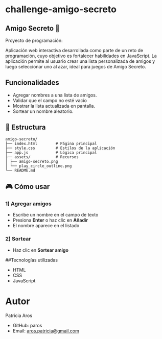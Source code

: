 # challenge-amigo-secreto 
## Amigo Secreto 🎁
Proyecto de programación:

Aplicación web interactiva desarrollada como parte de un reto de programación, cuyo objetivo es fortalecer habilidades en JavaScript. La aplicación permite al usuario crear una lista personalizada de amigos y luego seleccionar uno al azar, ideal para juegos de Amigo Secreto.


## Funcionalidades
- Agregar nombres a una lista de amigos.
- Validar que el campo no esté vacío
- Mostrar la lista actualizada en pantalla.
- Sortear un nombre aleatorio.

## 📁 Estructura

    amigo-secreto/
    ├── index.html        # Página principal
    ├── style.css         # Estilos de la aplicación
    ├── app.js            # Lógica principal
    ├── assets/           # Recursos
    │ ├── amigo-secreto.png
    │ └── play_circle_outline.png
    └── README.md    

## 🎮 Cómo usar

### 1) Agregar amigos
- Escribe un nombre en el campo de texto
- Presiona **Enter** o haz clic en **Añadir**
- El nombre aparece en el listado

### 2) Sortear
- Haz clic en **Sortear amigo**

##Tecnologías utilizadas
- HTML
- CSS
- JavaScript


# Autor
Patricia Aros
- GitHub: paros
- Email: aros.patricia@gmail.com
